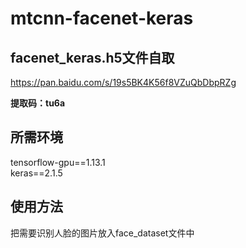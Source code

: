 # mtcnn-facenet-keras





## facenet_keras.h5文件自取

https://pan.baidu.com/s/19s5BK4K56f8VZuQbDbpRZg

**提取码：tu6a**



## 所需环境

tensorflow-gpu==1.13.1  
keras==2.1.5  



## 使用方法

把需要识别人脸的图片放入face_dataset文件中